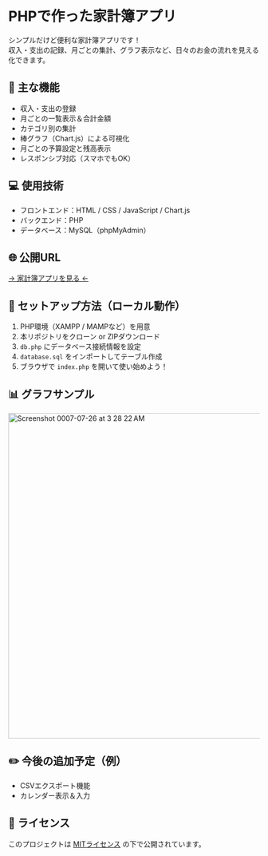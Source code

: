# PHPで作った家計簿アプリ

シンプルだけど便利な家計簿アプリです！  
収入・支出の記録、月ごとの集計、グラフ表示など、日々のお金の流れを見える化できます。

## 📌 主な機能

- 収入・支出の登録
- 月ごとの一覧表示＆合計金額
- カテゴリ別の集計
- 棒グラフ（Chart.js）による可視化
- 月ごとの予算設定と残高表示
- レスポンシブ対応（スマホでもOK）

## 💻 使用技術

- フロントエンド：HTML / CSS / JavaScript / Chart.js
- バックエンド：PHP
- データベース：MySQL（phpMyAdmin）

## 🌐 公開URL

[→ 家計簿アプリを見る ←](https://xs279861.xsrv.jp/kakeibo_app/index.php)

## 📂 セットアップ方法（ローカル動作）

1. PHP環境（XAMPP / MAMPなど）を用意
2. 本リポジトリをクローン or ZIPダウンロード
3. `db.php` にデータベース接続情報を設定
4. `database.sql` をインポートしてテーブル作成
5. ブラウザで `index.php` を開いて使い始めよう！

## 📊 グラフサンプル

<img width="1280" height="652" alt="Screenshot 0007-07-26 at 3 28 22 AM" src="https://github.com/user-attachments/assets/a96f86ee-94e2-447b-8944-1228c55e66fe" />

## ✏️ 今後の追加予定（例）

- CSVエクスポート機能
- カレンダー表示＆入力

## 📝 ライセンス

このプロジェクトは [MITライセンス](https://opensource.org/licenses/MIT) の下で公開されています。
